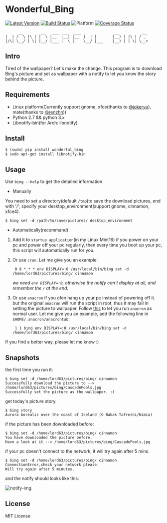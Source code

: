 # Wonderful_Bing

[![Latest Version][1]][2]
[![Build Status][3]][4]
![Platform][5]
[![Coverage Status][7]][8]

          __        __   ___  __   ___               __          __
    |  | /  \ |\ | |  \ |__  |__) |__  |  | |       |__) | |\ | / _`
    |/\| \__/ | \| |__/ |___ |  \ |    \__/ |___    |__) | | \| \__>


## Intro

Tired of the wallpaper? Let's make the change. This program is to download
Bing's picture and set as wallpaper with a notify to let you know the story
behind the picture.

## Requirements

* Linux platform(Currently support gnome, xfce(thanks to [@jokeryu][]), mate(thanks to [@renzhn][]))
* Python 2.7 && python 3.x
* Libnotify-bin(for Arch: libnotify)

## Install

    $ (sudo) pip install wonderful_bing
    $ sudo apt-get install libnotify-bin

## Usage

Use `bing --help` to get the detailed information.

* Manually

You need to set a directory(default `/tmp`)to save the download pictures,
end with '/', specify your desktop_environment(support gnome, cinnamon, xfce4).

    $ bing set -d /path/to/save/pictures/ desktop_environment

* Automatically(recommand)

1. Add it to `startup application`(in my Linux Mint16) if you power on your pc
   and power off your pc regularly, then every time you boot up your pc, this
   script will automatically run for you.

2. Or use `cron`. Let me give you an example:

        0 8 * * * env DISPLAY=:0 /usr/local/bin/bing set -d /home/lord63/pictures/bing/ cinnamon

   *we need `env DISPLAY=:0`, otherwise the notify can't display at all, and remember
   the `/` at the end.*

3. Or use `anacron` if you ofen hang up your pc instead of powering off it.
   but the original `anacron` will run the script in root, thus it may fail in setting the 
   picture to wallpaper. Follow [this][6] to let you run `anacron` as normal user. 
   Let me give you an example, add the following line in `$HOME/.anacron/anacrontab`:

        1 1 bing env DISPLAY=:0 /usr/local/bin/bing set -d /home/lord63/pictures/bing/ cinnamon

If you find a better way, please let me know :)

## Snapshots

the first time you run it:

    $ bing set -d /home/lord63/pictures/bing/ cinnamon
    Successfully download the picture to --> /home/lord63/pictures/bing/CascadePools.jpg
    Successfully set the picture as the wallpaper. :)

get today's picture story.

    $ bing story
    Aurora borealis over the coast of Iceland (© Babak Tafreshi/Nimia)

if the picture has been downloaded before:

    $ bing set -d /home/lord63/pictures/bing/ cinnamon
    You have downloaded the picture before.
    Have a look at it --> /home/lord63/pictures/bing/CascadePools.jpg

if your pc doesn't connect to the network, it will try again after 5 mins.

    $ bing set -d /home/lord63/pictures/bing/ cinnamon
    ConnectionError,check your network please.
    Will try again after 5 minutes.

and the notify should looks like this:

![notify-img][]

## License

MIT License


[1]: http://img.shields.io/pypi/v/wonderful_bing.svg
[2]: https://pypi.python.org/pypi/wonderful_bing
[3]: https://travis-ci.org/lord63/wonderful_bing.svg
[4]: https://travis-ci.org/lord63/wonderful_bing
[5]: http://img.shields.io/badge/Platform-Linux-blue.svg
[6]: http://www.wellengang.ch/?p=135
[7]: https://codecov.io/github/lord63/wonderful_bing/coverage.svg?branch=master
[8]: https://codecov.io/github/lord63/wonderful_bing?branch=master
[@jokeryu]: https://github.com/jokeryu
[@renzhn]: https://github.com/renzhn
[notify-img]: https://cloud.githubusercontent.com/assets/5268051/13343827/644a4472-dc8b-11e5-9a61-89c5531dbc2d.jpg
